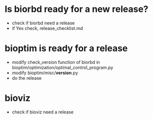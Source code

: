 # Is biorbd ready for a new release?
* check if biorbd need a release
* if Yes check, release_checklist.md

# bioptim is ready for a release
* modify check_version function of biorbd in bioptim/optimization/optimal_control_program.py
* modify bioptim/misc/__version__.py
* do the release

# bioviz
* check if bioviz need a release
